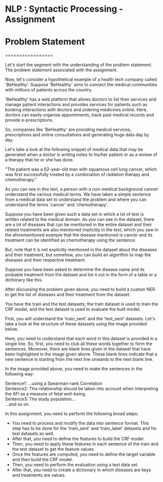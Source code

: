 
# NLP : Syntactic Processing - Assignment

# Problem Statement
=================

Let's start the segment with the understanding of the problem statement. The problem statement associated with the assignment.

Now, let's consider a hypothetical example of a health tech company called 'BeHealthy'. Suppose 'BeHealthy' aims to connect the medical communities with millions of patients across the country. 

'BeHealthy' has a web platform that allows doctors to list their services and manage patient interactions and provides services for patients such as booking interactions with doctors and ordering medicines online. Here, doctors can easily organise appointments, track past medical records and provide e-prescriptions.

So, companies like 'BeHealthy' are providing medical services, prescriptions and online consultations and generating huge data day by day.

Let's take a look at the following snippet of medical data that may be generated when a doctor is writing notes to his/her patient or as a review of a therapy that he or she has done.

"The patient was a 62-year-old man with squamous cell lung cancer, which was first successfully treated by a combination of radiation therapy and chemotherapy."

As you can see in this text, a person with a non-medical background cannot understand the various medical terms. We have taken a simple sentence from a medical data set to understand the problem and where you can understand the terms 'cancer' and 'chemotherapy'. 

Suppose you have been given such a data set in which a lot of text is written related to the medical domain. As you can see in the dataset, there are a lot of diseases that can be mentioned in the entire dataset and their related treatments are also mentioned implicitly in the text, which you saw in the aforementioned example that the disease mentioned is cancer and its treatment can be identified as chemotherapy using the sentence.

But, note that it is not explicitly mentioned in the dataset about the diseases and their treatment, but somehow, you can build an algorithm to map the diseases and their respective treatment.

Suppose you have been asked to determine the disease name and its probable treatment from the dataset and list it out in the form of a table or a dictionary like this.



After discussing the problem given above, you need to build a custom NER to get the list of diseases and their treatment from the dataset.

You have the train and the test datasets; the train dataset is used to train the CRF model, and the test dataset is used to evaluate the built model.

First, you will understand the 'train_sent' and the 'test_sent' datasets. Let's take a look at the structure of these datasets using the image provided below.

Here, you need to understand that each word in this dataset is provided in a single line. So, first, you need to club all these words together to form the sentences. Moreover, there are blank lines given in the dataset that have been highlighted in the image given above. These blank lines indicate that a new sentence is starting from the next line onwards to the next blank line.

In the image provided above, you need to make the sentences in the following way:

Sentence1: ...using a Spearman-rank Correlation\
Sentence2: This relationship should be taken into account when interpreting the AFI as a measure of fetal well-being.\
Sentence3: The study population...\
...and so on.


In this assignment, you need to perform the following broad steps:

-   You need to process and modify the data into sentence format. This step has to be done for the 'train_sent' and 'train_label' datasets and for test datasets as well.
-   After that, you need to define the features to build the CRF model.
-   Then, you need to apply these features in each sentence of the train and the test dataset to get the feature values.
-   Once the features are computed, you need to define the target variable and then build the CRF model.
-   Then, you need to perform the evaluation using a test data set.
-   After that, you need to create a dictionary in which diseases are keys and treatments are values.
